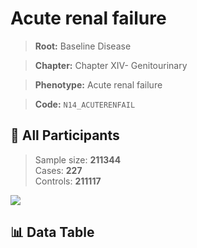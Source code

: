 # Acute renal failure

> **Root:** Baseline Disease  

> **Chapter:** Chapter XIV- Genitourinary  

> **Phenotype:** Acute renal failure  

> **Code:** `N14_ACUTERENFAIL`

## 🧪 All Participants  
> Sample size: **211344**  
> Cases: **227**  
> Controls: **211117**
<img src="/Sensitive/Figures/ALL/Baseline/N14_ACUTERENFAIL.png"/>

## 📊 Data Table
<CsvTableMRF src="/Sensitive/Data/ALL/Baseline/LG_N14_ACUTERENFAIL.csv"/>

